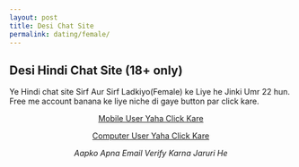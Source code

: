 ```yaml
---
layout: post
title: Desi Chat Site  
permalink: dating/female/
---
```

<div class="jumbotron">
  <h2>Desi Hindi Chat Site (18+ only)</h2>
 <p> Ye Hindi chat site Sirf Aur Sirf Ladkiyo(Female) ke Liye he Jinki Umr 22 hun. Free me account banana ke liye niche di gaye button par click kare.</p>
  <center><p><a class="btn btn-primary btn-lg" href="http://mmtrkbb.com/mt/y224x2c484s233t224q2u234/" role="button"> Mobile User Yaha Click Kare </a></p>
  <p><a class="btn btn-primary btn-lg" href="http://mmtrkbb.com/mt/y224x2c484t233t224q2u234/" role="button"> Computer User Yaha Click Kare </a></p>
  <i> Aapko Apna Email Verify Karna Jaruri He </i>
 </center>
</div>

